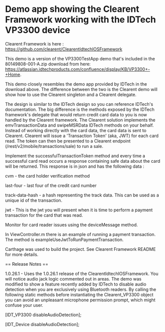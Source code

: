 # Demo app showing the Clearent Framework working with the IDTech VP3300 device

Clearent Framework is here : https://github.com/clearent/ClearentIdtechIOSFramework

This demo is a version of the VP3300TestApp demo that's included in the 80149808-001-A.zip download from here: https://atlassian.idtechproducts.com/confluence/display/KB/VP3300+-+Home.

This demo closely resembles the demo app provided by IDTech in the download above. The difference between the two is the Clearent demo will show how to use the Clearent singleton and a Clearent delegate.

The design is similar to the IDTech design so you can reference IDTech's documentation. The big difference is the methods exposed by the IDTech framework's delegate that would return credit card data to you is now handled by the Clearent framework. The Clearent solution implements the emvTransactionData and swipeMSRData IDTech methods on your behalf. Instead of working directly with the card data, the card data is sent to Clearent. Clearent will issue a 'Transaction Token' (aka, JWT) for each card read. The token can then be presented to a Clearent endpoint (/rest/v2/mobile/transactions/sale) to run a sale.

Implement the successfulTransactionToken method and every time a successful card read occurs a response containing safe data about the card will be returned. This response is in json and has the following data :

  cvm - the card holder verification method

  last-four - last four of the credit card number

  track-data-hash - a hash representing the track data. This can be used as a unique id of the transaction.

  jwt - This is the jwt you will present when it is time to perform a payment transaction for the card that was read.

Monitor for card reader issues using the deviceMessage method.

In ViewController.m there is an example of running a payment transaction. The method is exampleUseJwtToRunPaymentTransaction.

Carthage was used to build the project. See Clearent Framework README for more details.


== Release Notes ==

1.0.26.1 - Uses the 1.0.26.1 release of the ClearentIdtechIOSFramework. You will notice audio jack logic commented out in areas. The demo was modified to show a feature recently added by IDTech to disable audio detection when you are exclusively using Bluetooth readers. By calling the following static methods before instantiating the Clearent_VP3300 object you can avoid an unpleasant microphone permission prompt, which might confuse your user.

[IDT_VP3300 disableAudioDetection];

[IDT_Device disableAudioDetection];
